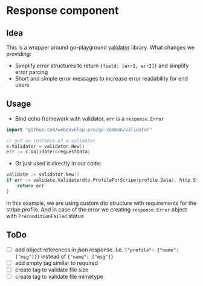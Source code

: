 # Response component

## Idea
This is a wrapper around go-playground [validator](https://github.com/go-playground/validator) library.
What changes we providing:
- Simplify error structures to return `{field: [err1, err2]}` and simplify error parcing
- Short and simple error messages to increase error readability for end users

## Usage

- Bind echo framework with validator, `err` is a `response.Error` 
```go
import "github.com/webdevelop-pro/go-common/validator"

// get an instance of a validator
e.Validator = validator.New()
err := c.Validate(&requestData)
```

- Or just used it directly in our code:
```go
validate := validator.New()
if err := validate.Validate(dto.ProfileForStripe(profile.Data), http.StatusPreconditionFailed); err != nil {
	return err
}
```
In this example, we are using custom dto structure with requirements for the stripe profile. And in case of the error we creating `response.Error` object with `PreconditionFailed` status


## ToDo
- [ ] add object references in json response. I.e. `{"profile": {"name": ["msg"]}}` instead of `{"name": ["msg"]}`
- [ ] add empty tag similar to required
- [ ] create tag to validate file size
- [ ] create tag to validate file mimetype
